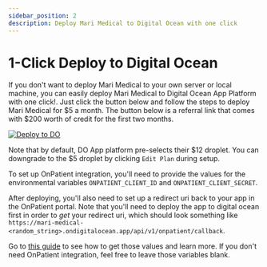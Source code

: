 ```yaml
---
sidebar_position: 2
description: Deploy Mari Medical to Digital Ocean with one click
---
```


# 1-Click Deploy to Digital Ocean

If you don't want to deploy Mari Medical to your own server or local machine, you can easily deploy Mari Medical to Digital Ocean App Platform with one click!. Just click the button below and follow the steps to deploy Mari Medical for $5 a month. The button below is a referral link that comes with $200 worth of credit for the first two months.

[![Deploy to DO](https://www.deploytodo.com/do-btn-blue-ghost.svg)](https://cloud.digitalocean.com/apps/new?repo=https://github.com/cfu288/mari-medical/tree/main&refcode=f6e0d718edc7)

Note that by default, DO App platform pre-selects their $12 droplet. You can downgrade to the $5 droplet by clicking `Edit Plan` during setup.

To set up OnPatient integration, you'll need to provide the values for the environmental variables `ONPATIENT_CLIENT_ID` and `ONPATIENT_CLIENT_SECRET`.

After deploying, you'll also need to set up a redirect uri back to your app in the OnPatient portal. Note that you'll need to deploy the app to digital ocean first in order to _get_ your redirect uri, which should look something like `https://mari-medical-<random_string>.ondigitalocean.app/api/v1/onpatient/callback`.

Go to [this guide](./onpatient-setup) to see how to get those values and learn more. If you don't need OnPatient integration, feel free to leave those variables blank.

